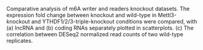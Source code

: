 Comparative analysis of m6A writer and readers knockout datasets. The expression fold change between knockout and wild-type in Mettl3-knockout and YTHDF1/2/3-triple-knockout conditions were compared, with (a) lncRNA and (b) coding RNAs separately plotted in scatterplots. (c) The correlation between DESeq2 normalized read counts of two wild-type replicates.